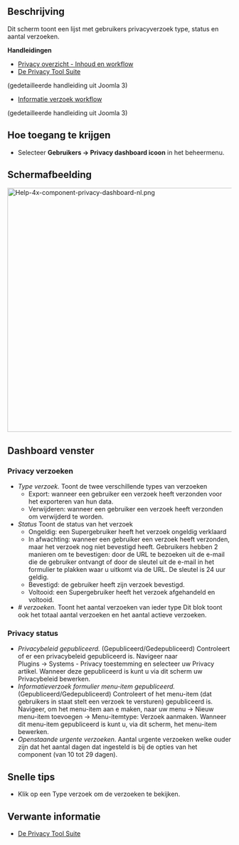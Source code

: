 <!-- Filename: Help4.x:Privacy_Dashboard / Display title: Privacy dashboard -->

## Beschrijving

Dit scherm toont een lijst met gebruikers privacyverzoek type, status en
aantal verzoeken.

**Handleidingen**

- [Privacy overzicht - Inhoud en
  workflow](https://docs.joomla.org/Help4.x:Components_Privacy_Outline/nl "Help4.x:Components Privacy Outline/nl")
- [De Privacy Tool
  Suite](https://docs.joomla.org/J3.x:Privacy/nl "J3.x:Privacy/nl")

(gedetailleerde handleiding uit Joomla 3)

- [Informatie verzoek
  workflow](https://docs.joomla.org/J3.x:Information_Request_Workflow_in_Privacy_Component/nl "J3.x:Information Request Workflow in Privacy Component/nl")

(gedetailleerde handleiding uit Joomla 3)

## Hoe toegang te krijgen

- Selecteer **Gebruikers → Privacy dashboard icoon** in het
  beheermenu.

## Schermafbeelding

<img
src="https://docs.joomla.org/images/thumb/1/10/Help-4x-component-privacy-dashboard-nl.png/800px-Help-4x-component-privacy-dashboard-nl.png"
decoding="async"
srcset="https://docs.joomla.org/images/thumb/1/10/Help-4x-component-privacy-dashboard-nl.png/1200px-Help-4x-component-privacy-dashboard-nl.png 1.5x, https://docs.joomla.org/images/1/10/Help-4x-component-privacy-dashboard-nl.png 2x"
data-file-width="1240" data-file-height="851" width="800" height="549"
alt="Help-4x-component-privacy-dashboard-nl.png" />

## Dashboard venster

### Privacy verzoeken

- *Type verzoek.* Toont de twee verschillende types van verzoeken
  - Export: wanneer een gebruiker een verzoek heeft verzonden voor het
    exporteren van hun data.
  - Verwijderen: wanneer een gebruiker een verzoek heeft verzonden om
    verwijderd te worden.
- *Status* Toont de status van het verzoek
  - Ongeldig: een Supergebruiker heeft het verzoek ongeldig verklaard
  - In afwachting: wanneer een gebruiker een verzoek heeft verzonden,
    maar het verzoek nog niet bevestigd heeft. Gebruikers hebben 2
    manieren om te bevestigen: door de URL te bezoeken uit de e-mail die
    de gebruiker ontvangt of door de sleutel uit de e-mail in het
    formulier te plakken waar u uitkomt via de URL. De sleutel is 24 uur
    geldig.
  - Bevestigd: de gebruiker heeft zijn verzoek bevestigd.
  - Voltooid: een Supergebruiker heeft het verzoek afgehandeld en
    voltooid.
- *\# verzoeken.* Toont het aantal verzoeken van ieder type Dit blok
  toont ook het totaal aantal verzoeken en het aantal actieve verzoeken.

### Privacy status

- *Privacybeleid gepubliceerd.* (Gepubliceerd/Gedepubliceerd)
  Controleert of er een privacybeleid gepubliceerd is. Navigeer naar
  Plugins → Systems - Privacy toestemming en selecteer uw Privacy
  artikel. Wanneer deze gepubliceerd is kunt u via dit scherm uw
  Privacybeleid bewerken.
- *Informatieverzoek formulier menu-item gepubliceerd.*
  (Gepubliceerd/Gedepubliceerd) Controleert of het menu-item (dat
  gebruikers in staat stelt een verzoek te versturen) gepubliceerd is.
  Navigeer, om het menu-item aan e maken, naar uw menu → Nieuw
  menu-item toevoegen → Menu-itemtype: Verzoek aanmaken. Wanneer dit
  menu-item gepubliceerd is kunt u, via dit scherm, het menu-item
  bewerken.
- *Openstaande urgente verzoeken.* Aantal urgente verzoeken welke ouder
  zijn dat het aantal dagen dat ingesteld is bij de opties van het
  component (van 10 tot 29 dagen).

## Snelle tips

- Klik op een Type verzoek om de verzoeken te bekijken.

## Verwante informatie

- [De Privacy Tool
  Suite](https://docs.joomla.org/J3.x:Privacy/nl "J3.x:Privacy/nl")
